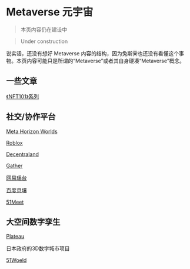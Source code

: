 # Metaverse 元宇宙

> 本页内容仍在建设中

> Under construction

说实话，还没有想好 Metaverse 内容的结构，因为兔斯霁也还没有看懂这个事物。本页内容可能只是所谓的“Metaverse”或者其自身硬凑“Metaverse”概念。


## 一些文章
[《NFT101》系列](https://nft101.lfgkids.com/)

## 社交/协作平台

[Meta Horizon Worlds](https://www.oculus.com/horizon-worlds)

[Roblox](https://www.roblox.com/)

[Decentraland](https://decentraland.org/)

[Gather](https://www.gather.town/)

[网易瑶台](https://yaotai.163.com/)

[百度息壤](https://vr.baidu.com/product/xirang)

[51Meet](https://www.51aes.com/)

## 大空间数字孪生

[Plateau](https://www.mlit.go.jp/plateau/)

日本政府的3D数字城市项目

[51Woeld](https://www.51aes.com/)